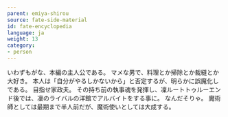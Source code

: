 ```yaml
---
parent: emiya-shirou
source: fate-side-material
id: fate-encyclopedia
language: ja
weight: 13
category:
- person
---
```


いわずもがな、本編の主人公である。
マメな男で、料理とか掃除とか裁縫とか大好き。
本人は「自分がやるしかないから」と否定するが、明らかに誤魔化しである。
目指せ家政夫。
その持ち前の執事魂を発揮し、凜ルートトゥルーエンド後では、凜のライバルの洋館でアルバイトをする事に。
なんだそりゃ。
魔術師としては最期まで半人前だが、魔術使いとしては大成する。
